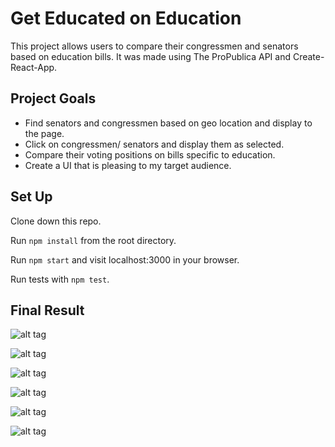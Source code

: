 # Get Educated on Education
This project allows users to compare their congressmen and senators based on education bills. It was made using The ProPublica API and Create-React-App.

## Project Goals
* Find senators and congressmen based on geo location and display to the page.
* Click on congressmen/ senators and display them as selected.
* Compare their voting positions on bills specific to education.
* Create a UI that is pleasing to my target audience.

## Set Up
Clone down this repo.

Run `npm install` from the root directory.

Run `npm start` and visit localhost:3000 in your browser.

Run tests with `npm test`.

## Final Result

![alt tag](https://github.com/benjaminhayek/learn-to-vote/tree/master/public/images/home.png "Wire-Frame")

![alt tag](https://github.com/benjaminhayek/learn-to-vote/tree/master/public/images/senator-page.png "Wire-Frame")

![alt tag](https://github.com/benjaminhayek/learn-to-vote/tree/master/public/images/vote.png "Wire-Frame")

![alt tag](https://github.com/benjaminhayek/learn-to-vote/tree/master/public/images/homePage.png "Screen-shot of App")

![alt tag](https://github.com/benjaminhayek/learn-to-vote/tree/master/public/images/selected.png "Screen-shot of App")

![alt tag](https://github.com/benjaminhayek/learn-to-vote/tree/master/public/images/compared.png "Screen-shot of App")
